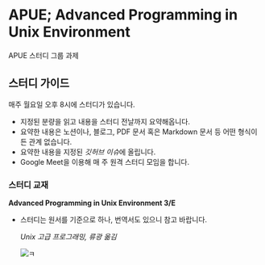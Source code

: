 # APUE; Advanced Programming in Unix Environment

APUE 스터디 그룹 과제

## 스터디 가이드

매주 월요일 오후 8시에 스터디가 있습니다.

- 지정된 분량을 읽고 내용을 스터디 전날까지 요약해옵니다.
- 요약한 내용은 노션이나, 블로그, PDF 문서 혹은 Markdown 문서 등 어떤 형식이든 관계 없습니다.
- 요약한 내용을 지정된 *깃허브 이슈*에 올립니다.
- Google Meet을 이용해 매 주 원격 스터디 모임을 합니다.

### 스터디 교재

**Advanced Programming in Unix Environment 3/E**

- 스터디는 원서를 기준으로 하나, 번역서도 있으니 참고 바랍니다.
  
  *Unix 고급 프로그래밍, 류광 옮김*
  
  ![ㅋ](http://image.kyobobook.co.kr/images/book/xlarge/035/x9791185475035.jpg)

